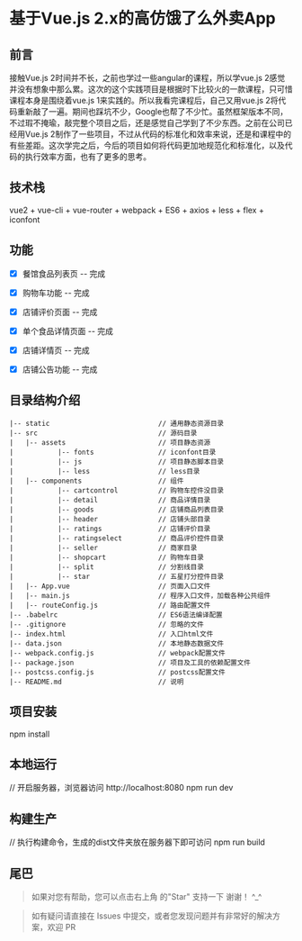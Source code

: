 # 基于Vue.js 2.x的高仿饿了么外卖App #

## 前言

接触Vue.js 2时间并不长，之前也学过一些angular的课程，所以学vue.js 2感觉并没有想象中那么累。这次的这个实践项目是根据时下比较火的一款课程，只可惜课程本身是围绕着vue.js 1来实践的。所以我看完课程后，自己又用vue.js 2将代码重新敲了一遍。期间也踩坑不少，Google也帮了不少忙。虽然框架版本不同，不过瑕不掩瑜，敲完整个项目之后，还是感觉自己学到了不少东西。之前在公司已经用Vue.js 2制作了一些项目，不过从代码的标准化和效率来说，还是和课程中的有些差距。这次学完之后，今后的项目如何将代码更加地规范化和标准化，以及代码的执行效率方面，也有了更多的思考。


## 技术栈

vue2 + vue-cli + vue-router + webpack + ES6 + axios + less + flex + iconfont


## 功能
- [x] 餐馆食品列表页 -- 完成
- [x] 购物车功能 -- 完成
- [x] 店铺评价页面 -- 完成
- [x] 单个食品详情页面 -- 完成
- [x] 店铺详情页 -- 完成
- [x] 店铺公告功能 -- 完成


## 目录结构介绍 ##

	|-- static                           // 通用静态资源目录
	|-- src                              // 源码目录
	|	|-- assets                       // 项目静态资源
	|           |-- fonts                // iconfont目录
	|           |-- js           	     // 项目静态脚本目录
	|           |-- less                 // less目录
	|	|-- components                   // 组件
	|           |-- cartcontrol          // 购物车控件没目录
	|           |-- detail               // 商品详情目录
	|           |-- goods                // 店铺商品列表目录
	|           |-- header          	 // 店铺头部目录
	|           |-- ratings              // 店铺评价目录
	|           |-- ratingselect         // 商品评价控件目录
	|           |-- seller               // 商家目录
	|           |-- shopcart             // 购物车目录
	|           |-- split                // 分割线目录
	|           |-- star                 // 五星打分控件目录
	|	|-- App.vue                      // 页面入口文件
	|	|-- main.js                      // 程序入口文件，加载各种公共组件
	|	|-- routeConfig.js               // 路由配置文件
	|-- .babelrc                         // ES6语法编译配置
	|-- .gitignore                       // 忽略的文件
	|-- index.html                       // 入口html文件
	|-- data.json                        // 本地静态数据文件
	|-- webpack.config.js                // webpack配置文件
	|-- package.json                     // 项目及工具的依赖配置文件
	|-- postcss.config.js                // postcss配置文件
	|-- README.md                        // 说明


## 项目安装

npm install


## 本地运行

// 开启服务器，浏览器访问 http://localhost:8080
npm run dev


## 构建生产

// 执行构建命令，生成的dist文件夹放在服务器下即可访问
npm run build


## 尾巴

>  如果对您有帮助，您可以点击右上角 的"Star" 支持一下 谢谢！ ^_^

>  如有疑问请直接在 Issues 中提交，或者您发现问题并有非常好的解决方案，欢迎 PR 
